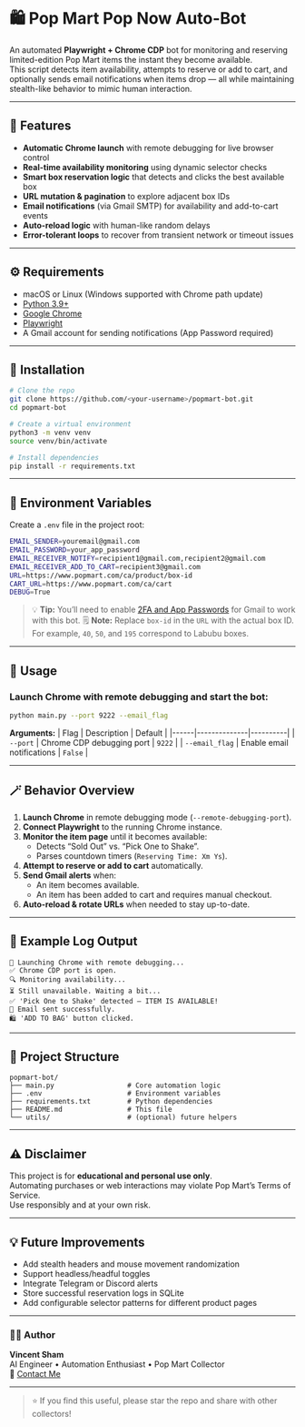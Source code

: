 # 🛍️ Pop Mart Pop Now Auto-Bot

An automated **Playwright + Chrome CDP** bot for monitoring and reserving limited-edition Pop Mart items the instant they become available.  
This script detects item availability, attempts to reserve or add to cart, and optionally sends email notifications when items drop — all while maintaining stealth-like behavior to mimic human interaction.

---

## 🚀 Features

- **Automatic Chrome launch** with remote debugging for live browser control  
- **Real-time availability monitoring** using dynamic selector checks  
- **Smart box reservation logic** that detects and clicks the best available box  
- **URL mutation & pagination** to explore adjacent box IDs  
- **Email notifications** (via Gmail SMTP) for availability and add-to-cart events  
- **Auto-reload logic** with human-like random delays  
- **Error-tolerant loops** to recover from transient network or timeout issues  

---

## ⚙️ Requirements

- macOS or Linux (Windows supported with Chrome path update)
- [Python 3.9+](https://www.python.org/downloads/)
- [Google Chrome](https://www.google.com/chrome/)
- [Playwright](https://playwright.dev/python/)
- A Gmail account for sending notifications (App Password required)

---

## 🧩 Installation

```bash
# Clone the repo
git clone https://github.com/<your-username>/popmart-bot.git
cd popmart-bot

# Create a virtual environment
python3 -m venv venv
source venv/bin/activate

# Install dependencies
pip install -r requirements.txt

```

---

## 🔐 Environment Variables

Create a `.env` file in the project root:

```bash
EMAIL_SENDER=youremail@gmail.com
EMAIL_PASSWORD=your_app_password
EMAIL_RECEIVER_NOTIFY=recipient1@gmail.com,recipient2@gmail.com
EMAIL_RECEIVER_ADD_TO_CART=recipient3@gmail.com
URL=https://www.popmart.com/ca/product/box-id
CART_URL=https://www.popmart.com/ca/cart
DEBUG=True
```

> 💡 **Tip:** You’ll need to enable [2FA and App Passwords](https://support.google.com/mail/answer/185833?hl=en) for Gmail to work with this bot.
> 🗒️ **Note:** Replace `box-id` in the `URL` with the actual box ID. For example, `40`, `50`, and `195` correspond to Labubu boxes.

---

## 🧠 Usage

### Launch Chrome with remote debugging and start the bot:

```bash
python main.py --port 9222 --email_flag
```

**Arguments:**
| Flag | Description | Default |
|------|--------------|----------|
| `--port` | Chrome CDP debugging port | `9222` |
| `--email_flag` | Enable email notifications | `False` |

---

## 🪄 Behavior Overview

1. **Launch Chrome** in remote debugging mode (`--remote-debugging-port`).
2. **Connect Playwright** to the running Chrome instance.
3. **Monitor the item page** until it becomes available:
   - Detects “Sold Out” vs. “Pick One to Shake”.
   - Parses countdown timers (`Reserving Time: Xm Ys`).
4. **Attempt to reserve or add to cart** automatically.
5. **Send Gmail alerts** when:
   - An item becomes available.
   - An item has been added to cart and requires manual checkout.
6. **Auto-reload & rotate URLs** when needed to stay up-to-date.

---

## 🧾 Example Log Output

```
🚀 Launching Chrome with remote debugging...
✅ Chrome CDP port is open.
🔍 Monitoring availability...
⏳ Still unavailable. Waiting a bit...
✅ 'Pick One to Shake' detected — ITEM IS AVAILABLE!
📧 Email sent successfully.
🛍️ 'ADD TO BAG' button clicked.
```

---

## 🧱 Project Structure

```
popmart-bot/
├── main.py                  # Core automation logic
├── .env                     # Environment variables
├── requirements.txt         # Python dependencies
├── README.md                # This file
└── utils/                   # (optional) future helpers
```

---

## ⚠️ Disclaimer

This project is for **educational and personal use only**.  
Automating purchases or web interactions may violate Pop Mart’s Terms of Service.  
Use responsibly and at your own risk.

---

## 💡 Future Improvements

- Add stealth headers and mouse movement randomization  
- Support headless/headful toggles  
- Integrate Telegram or Discord alerts  
- Store successful reservation logs in SQLite  
- Add configurable selector patterns for different product pages  

---

### 🧑‍💻 Author

**Vincent Sham**  
AI Engineer • Automation Enthusiast • Pop Mart Collector  
📧 [Contact Me](mailto:youremail@gmail.com)

---

> ⭐ If you find this useful, please star the repo and share with other collectors!
